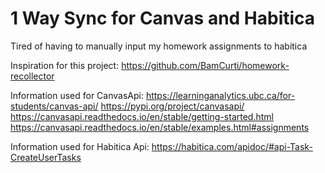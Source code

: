 # 1 Way Sync for Canvas and Habitica
Tired of having to manually input my homework assignments to habitica

Inspiration for this project:
https://github.com/BamCurti/homework-recollector

Information used for CanvasApi:
https://learninganalytics.ubc.ca/for-students/canvas-api/
https://pypi.org/project/canvasapi/
https://canvasapi.readthedocs.io/en/stable/getting-started.html
https://canvasapi.readthedocs.io/en/stable/examples.html#assignments

Information used for Habitica Api:
https://habitica.com/apidoc/#api-Task-CreateUserTasks
